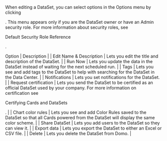 

When editing a DataSet, you can select options in the Options menu by clicking

. This menu appears only if you are the DataSet owner or have an Admin security role. For more information about security roles, see

Default Security Role Reference

.


 Option
  |
 Description
  |
|
 Edit Name & Description
  |
 Lets you edit the title and description of the DataSet.
  |
|
 Run Now
  |
 Lets you update the data in the DataSet instead of waiting for the next scheduled run.
  |
|
 Tags
  |
 Lets you see and add tags to the DataSet to help with searching for the DataSet in the Data Center.
  |
|
 Notifications
  |
 Lets you set notifications for the DataSet.
  |
|
 Request certification
  |
 Lets you send the DataSet to be certified as an official DataSet used by your company. For more information on certification see

Certifying Cards and DataSets

.
  |
|
 Chart color rules
  |
 Lets you see and add Color Rules saved to the DataSet so that all Cards powered from the DataSet will display the same color scheme.
  |
|
 Share DataSet
  |
 Lets you add users to the DataSet so they can view it.
  |
|
 Export data
  |
 Lets you export the DataSet to either an Excel or CSV file.
  |
|
 Delete
  |
 Lets you delete the DataSet from Domo.
  |



